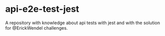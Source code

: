 # api-e2e-test-jest
A repository with knowledge about api tests with jest and with the solution for @ErickWendel challenges.
